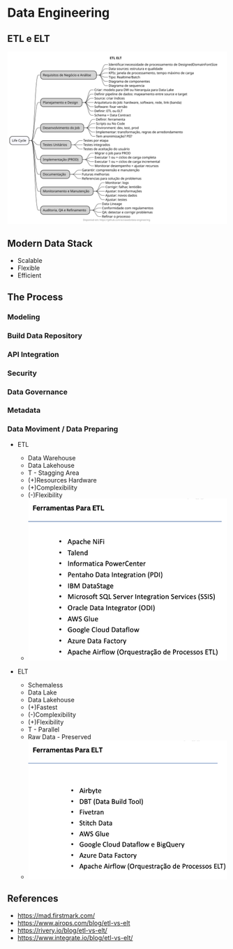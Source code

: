 # Data Engineering


## ETL e ELT

![](assets/images/etl-elt.svg)

## Modern Data Stack

- Scalable
- Flexible
- Efficient

## The Process

### Modeling

### Build Data Repository

### API Integration

### Security

### Data Governance

### Metadata

### Data Moviment / Data Preparing

- ETL 
    - Data Warehouse
    - Data Lakehouse
    - T - Stagging Area
    - (+)Resources Hardware
    - (+)Complexibility
    - (-)Flexibility
    - ![](assets/images/etl-tools.png)

- ELT 
    - Schemaless
    - Data Lake
    - Data Lakehouse  
    - (+)Fastest
    - (-)Complexibility    
    - (+)Flexibility
    - T - Parallel
    - Raw Data - Preserved
    - ![](assets/images/elt-tools.png)

## References

- https://mad.firstmark.com/
- https://www.airops.com/blog/etl-vs-elt
- https://rivery.io/blog/etl-vs-elt/
- https://www.integrate.io/blog/etl-vs-elt/


